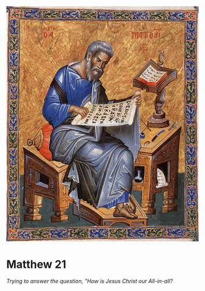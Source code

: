 <img class="intro-right" src="art-matthew.jpg">

# Matthew 21

*Trying to answer the question, "How is Jesus Christ our All-in-all?*

